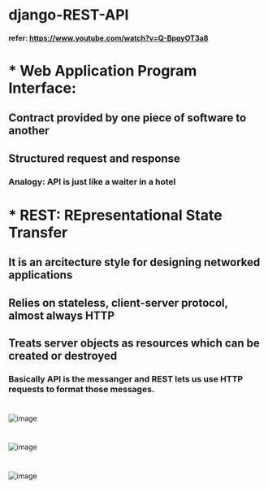 # django-REST-API
#### refer: https://www.youtube.com/watch?v=Q-BpqyOT3a8
# * Web Application Program Interface:
## Contract provided by one piece of software to another
## Structured request and response
### Analogy: API is just like a waiter in a hotel
#
# * REST: REpresentational State Transfer
## It is an arcitecture style for designing networked applications
## Relies on stateless, client-server protocol, almost always HTTP
## Treats server objects as resources which can be created or destroyed
### Basically API is the messanger and REST lets us use HTTP requests to format those messages.
#
![image](https://user-images.githubusercontent.com/46608433/136670104-5b810d8b-547d-4c54-a48a-016047a110cb.png)
#
![image](https://user-images.githubusercontent.com/46608433/136670135-04e45cc9-827a-4c6e-b27a-51454cdca694.png)
#
![image](https://user-images.githubusercontent.com/46608433/136670152-4db31c27-82d5-4165-b5d2-4ba91fb960fe.png)
#
